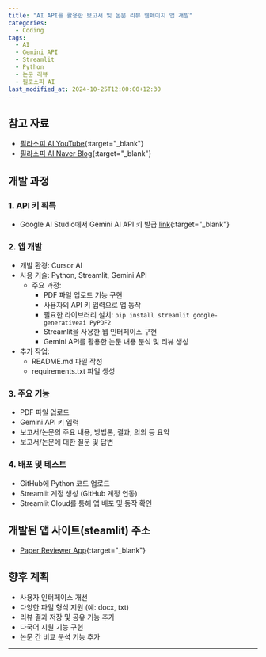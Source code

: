 ```yaml
---
title: "AI API를 활용한 보고서 및 논문 리뷰 웹페이지 앱 개발"
categories:
  - Coding
tags:
  - AI
  - Gemini API
  - Streamlit
  - Python
  - 논문 리뷰
  - 필로소피 AI
last_modified_at: 2024-10-25T12:00:00+12:30
---
```


## 참고 자료
 - [필라소피 AI YouTube](https://www.youtube.com/watch?v=CFUJu6vFjvo&list=PLl9QCQZV6r3owpxndc4RN7Wgk9mCmTfU3){:target="_blank"}
 - [필라소피 AI Naver Blog](https://cafe.naver.com/philosophyai/22){:target="_blank"}

## 개발 과정

### 1. API 키 획득
  - Google AI Studio에서 Gemini AI API 키 발급 [link](https://ai.google.dev/gemini-api){:target="_blank"}

### 2. 앱 개발
  - 개발 환경: Cursor AI
  - 사용 기술: Python, Streamlit, Gemini API
    - 주요 과정:
      - PDF 파일 업로드 기능 구현
      - 사용자의 API 키 입력으로 앱 동작
      - 필요한 라이브러리 설치: `pip install streamlit google-generativeai PyPDF2`
      - Streamlit을 사용한 웹 인터페이스 구현
      - Gemini API를 활용한 논문 내용 분석 및 리뷰 생성
  - 추가 작업:
    - README.md 파일 작성
    - requirements.txt 파일 생성

### 3. 주요 기능
  - PDF 파일 업로드
  - Gemini API 키 입력
  - 보고서/논문의 주요 내용, 방법론, 결과, 의의 등 요약
  - 보고서/논문에 대한 질문 및 답변

### 4. 배포 및 테스트
  - GitHub에 Python 코드 업로드
  - Streamlit 계정 생성 (GitHub 계정 연동)
  - Streamlit Cloud를 통해 앱 배포 및 동작 확인

## 개발된 앱 사이트(steamlit) 주소
 - [Paper Reviewer App](https://paper-reviewer-7q6mberrkgdqzvvjnctalt.streamlit.app/){:target="_blank"}

## 향후 계획
  - 사용자 인터페이스 개선
  - 다양한 파일 형식 지원 (예: docx, txt)
  - 리뷰 결과 저장 및 공유 기능 추가
  - 다국어 지원 기능 구현
  - 논문 간 비교 분석 기능 추가

---
